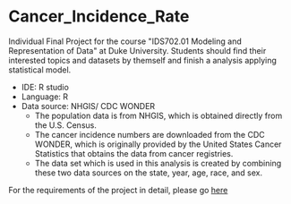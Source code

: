 # Cancer_Incidence_Rate
Individual Final Project for the course "IDS702.01 Modeling and Representation of Data" at Duke University.
Students should find their interested topics and datasets by themself and finish a analysis applying statistical model.  

- IDE: R studio
- Language: R
- Data source: NHGIS/ CDC WONDER
    - The population data is from NHGIS, which is obtained directly from the U.S. Census.  
    - The cancer incidence numbers are downloaded from the CDC WONDER, which is originally provided by the United States Cancer Statistics that obtains the data from cancer registries.  
    - The data set which is used in this analysis is created by combining these two data sources on the state, year, age, race, and sex.  

For the requirements of the project in detail, please go [here](https://ids-702-f19.github.io/Course-Website/project/final-project.html)

